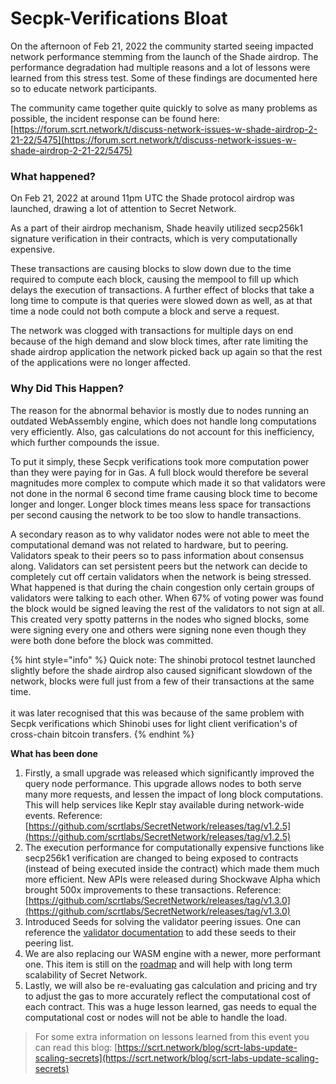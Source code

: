# Secpk-Verifications Bloat

On the afternoon of Feb 21, 2022 the community started seeing impacted network performance stemming from the launch of the Shade airdrop. The performance degradation had multiple reasons and a lot of lessons were learned from this stress test. Some of these findings are documented here so to educate network participants.

The community came together quite quickly to solve as many problems as possible, the incident response can be found here: [https://forum.scrt.network/t/discuss-network-issues-w-shade-airdrop-2-21-22/5475](https://forum.scrt.network/t/discuss-network-issues-w-shade-airdrop-2-21-22/5475)

### **What happened?**

On Feb 21, 2022 at around 11pm UTC the Shade protocol airdrop was launched, drawing a lot of attention to Secret Network.

As a part of their airdrop mechanism, Shade heavily utilized secp256k1 signature verification in their contracts, which is very computationally expensive.

These transactions are causing blocks to slow down due to the time required to compute each block, causing the mempool to fill up which delays the execution of transactions. A further effect of blocks that take a long time to compute is that queries were slowed down as well, as at that time a node could not both compute a block and serve a request.

The network was clogged with transactions for multiple days on end because of the high demand and slow block times, after rate limiting the shade airdrop application the network picked back up again so that the rest of the applications were no longer affected.

### **Why Did This Happen?**

The reason for the abnormal behavior is mostly due to nodes running an outdated WebAssembly engine, which does not handle long computations very efficiently. Also, gas calculations do not account for this inefficiency, which further compounds the issue.

To put it simply, these Secpk verifications took more computation power than they were paying for in Gas. A full block would therefore be several magnitudes more complex to compute which made it so that validators were not done in the normal 6 second time frame causing block time to become longer and longer. Longer block times means less space for transactions per second causing the network to be too slow to handle transactions.

A secondary reason as to why validator nodes were not able to meet the computational demand was not related to hardware, but to peering. Validators speak to their peers so to pass information about consensus along. Validators can set persistent peers but the network can decide to completely cut off certain validators when the network is being stressed. What happened is that during the chain congestion only certain groups of validators were talking to each other. When 67% of voting power was found the block would be signed leaving the rest of the validators to not sign at all. This created very spotty patterns in the nodes who signed blocks, some were signing every one and others were signing none even though they were both done before the block was committed.

{% hint style="info" %}
Quick note: The shinobi protocol testnet launched slightly before the shade airdrop also caused significant slowdown of the network, blocks were full just from a few of their transactions at the same time.\
\
it was later recognised that this was because of the same problem with Secpk verifications which Shinobi uses for light client verification's of cross-chain bitcoin transfers.
{% endhint %}

**What has been done**

1. Firstly, a small upgrade was released which significantly improved the query node performance. This upgrade allows nodes to both serve many more requests, and lessen the impact of long block computations. This will help services like Keplr stay available during network-wide events. Reference: [https://github.com/scrtlabs/SecretNetwork/releases/tag/v1.2.5](https://github.com/scrtlabs/SecretNetwork/releases/tag/v1.2.5)
2. The execution performance for computationally expensive functions like secp256k1 verification are changed to being exposed to contracts (instead of being executed inside the contract) which made them much more efficient. New APIs were released during Shockwave Alpha which brought 500x improvements to these transactions. Reference: [https://github.com/scrtlabs/SecretNetwork/releases/tag/v1.3.0](https://github.com/scrtlabs/SecretNetwork/releases/tag/v1.3.0)
3. Introduced Seeds for solving the validator peering issues. One can reference the [validator documentation](../setting-up-a-node-validator/testnet/run-a-full-node.md) to add these seeds to their peering list.
4. We are also replacing our WASM engine with a newer, more performant one. This item is still on the [roadmap](../../../overview-ecosystem-and-technology/secret-network-overview/roadmap/) and will help with long term scalability of Secret Network.
5. Lastly, we will also be re-evaluating gas calculation and pricing and try to adjust the gas to more accurately reflect the computational cost of each contract. This was a huge lesson learned, gas needs to equal the computational cost or nodes will not be able to handle the load.

> For some extra information on lessons learned from this event you can read this blog: [https://scrt.network/blog/scrt-labs-update-scaling-secrets](https://scrt.network/blog/scrt-labs-update-scaling-secrets)
